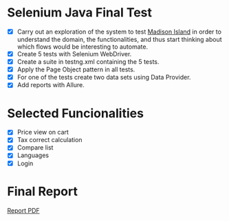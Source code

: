 # Selenium Java Final Test

 
 - [x] Carry out an exploration of the system to test [Madison Island](http://magento-demo.lexiconn.com) in order to understand the domain, the functionalities, and thus start thinking about which flows would be interesting to automate.   
 - [x] Create 5 tests with Selenium WebDriver.   
 - [x] Create a suite in testng.xml containing the 5 tests.   
 - [x] Apply the Page Object pattern in all tests.
 - [x] For one of the tests create two data sets using Data Provider.   
 - [x] Add reports with Allure.

# Selected Funcionalities 

 - [x] Price view on cart
 - [x] Tax correct calculation
 - [x] Compare list 
 - [x] Languages
 - [x] Login

# Final Report 

[Report PDF](https://drive.google.com/file/d/1SUjcdISWZgCdzipHjIQwUvNRkI_K2yOK/view?usp=sharing) 
